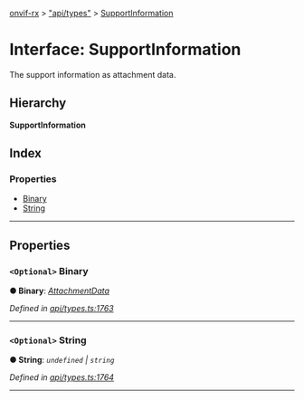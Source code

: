 [onvif-rx](../README.md) > ["api/types"](../modules/_api_types_.md) > [SupportInformation](../interfaces/_api_types_.supportinformation.md)

# Interface: SupportInformation

The support information as attachment data.

## Hierarchy

**SupportInformation**

## Index

### Properties

* [Binary](_api_types_.supportinformation.md#binary)
* [String](_api_types_.supportinformation.md#string)

---

## Properties

<a id="binary"></a>

### `<Optional>` Binary

**● Binary**: *[AttachmentData](_api_types_.attachmentdata.md)*

*Defined in [api/types.ts:1763](https://github.com/patrickmichalina/onvif-rx/blob/034e4d6/src/api/types.ts#L1763)*

___
<a id="string"></a>

### `<Optional>` String

**● String**: *`undefined` \| `string`*

*Defined in [api/types.ts:1764](https://github.com/patrickmichalina/onvif-rx/blob/034e4d6/src/api/types.ts#L1764)*

___

